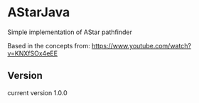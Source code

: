 # AStarJava
Simple implementation of AStar pathfinder

Based in the concepts from: https://www.youtube.com/watch?v=KNXfSOx4eEE

## Version
current version 1.0.0

